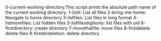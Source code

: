0-current-working-directory:This script prints the absolute path name of the current working directory.
1-listit: List all files
2-bring-me-home: Navigate to home directory
3-listfiles: List files in long format
4-listmorefiles: List hidden files
5-listfilesdigitonly: list files with uid
6-firstdirectory: create directory
7-movethatfile: move files
8-firstdelete: delete files
9-firstdirdeletion: delete directory
